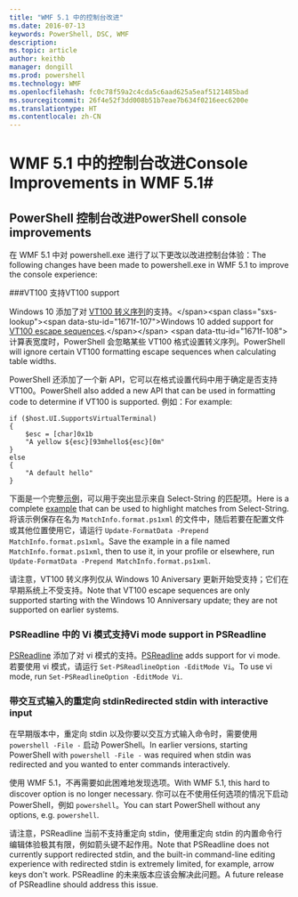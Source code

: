 ```yaml
---
title: "WMF 5.1 中的控制台改进"
ms.date: 2016-07-13
keywords: PowerShell, DSC, WMF
description: 
ms.topic: article
author: keithb
manager: dongill
ms.prod: powershell
ms.technology: WMF
ms.openlocfilehash: fc0c78f59a2c4cda5c6aad625a5eaf5121485bad
ms.sourcegitcommit: 26f4e52f3dd008b51b7eae7b634f0216eec6200e
ms.translationtype: HT
ms.contentlocale: zh-CN
---
```

# <a name="console-improvements-in-wmf-51"></a><span data-ttu-id="1671f-103">WMF 5.1 中的控制台改进</span><span class="sxs-lookup"><span data-stu-id="1671f-103">Console Improvements in WMF 5.1</span></span>#

## <a name="powershell-console-improvements"></a><span data-ttu-id="1671f-104">PowerShell 控制台改进</span><span class="sxs-lookup"><span data-stu-id="1671f-104">PowerShell console improvements</span></span>

<span data-ttu-id="1671f-105">在 WMF 5.1 中对 powershell.exe 进行了以下更改以改进控制台体验：</span><span class="sxs-lookup"><span data-stu-id="1671f-105">The following changes have been made to powershell.exe in WMF 5.1 to improve the console experience:</span></span>

###<a name="vt100-support"></a><span data-ttu-id="1671f-106">VT100 支持</span><span class="sxs-lookup"><span data-stu-id="1671f-106">VT100 support</span></span>

<span data-ttu-id="1671f-107">Windows 10 添加了对 [VT100 转义序列](https://msdn.microsoft.com/en-us/library/windows/desktop/mt638032(v=vs.85).aspx)的支持。</span><span class="sxs-lookup"><span data-stu-id="1671f-107">Windows 10 added support for [VT100 escape sequences](https://msdn.microsoft.com/en-us/library/windows/desktop/mt638032(v=vs.85).aspx).</span></span>
<span data-ttu-id="1671f-108">计算表宽度时，PowerShell 会忽略某些 VT100 格式设置转义序列。</span><span class="sxs-lookup"><span data-stu-id="1671f-108">PowerShell will ignore certain VT100 formatting escape sequences when calculating table widths.</span></span>

<span data-ttu-id="1671f-109">PowerShell 还添加了一个新 API，它可以在格式设置代码中用于确定是否支持 VT100。</span><span class="sxs-lookup"><span data-stu-id="1671f-109">PowerShell also added a new API that can be used in formatting code to determine if VT100 is supported.</span></span> <span data-ttu-id="1671f-110">例如：</span><span class="sxs-lookup"><span data-stu-id="1671f-110">For example:</span></span>

```
if ($host.UI.SupportsVirtualTerminal)
{
    $esc = [char]0x1b
    "A yellow ${esc}[93mhello${esc}[0m"
}
else
{
    "A default hello"
}
```
<span data-ttu-id="1671f-111">下面是一个完整[示例](https://gist.github.com/lzybkr/dcb973dccd54900b67783c48083c28f7)，可以用于突出显示来自 Select-String 的匹配项。</span><span class="sxs-lookup"><span data-stu-id="1671f-111">Here is a complete [example](https://gist.github.com/lzybkr/dcb973dccd54900b67783c48083c28f7) that can be used to highlight matches from Select-String.</span></span>
<span data-ttu-id="1671f-112">将该示例保存在名为 `MatchInfo.format.ps1xml` 的文件中，随后若要在配置文件或其他位置使用它，请运行 `Update-FormatData -Prepend MatchInfo.format.ps1xml`。</span><span class="sxs-lookup"><span data-stu-id="1671f-112">Save the example in a file named `MatchInfo.format.ps1xml`, then to use it, in your profile or elsewhere, run `Update-FormatData -Prepend MatchInfo.format.ps1xml`.</span></span>

<span data-ttu-id="1671f-113">请注意，VT100 转义序列仅从 Windows 10 Aniversary 更新开始受支持；它们在早期系统上不受支持。</span><span class="sxs-lookup"><span data-stu-id="1671f-113">Note that VT100 escape sequences are only supported starting with the Windows 10 Anniversary update; they are not supported on earlier systems.</span></span>   

### <a name="vi-mode-support-in-psreadline"></a><span data-ttu-id="1671f-114">PSReadline 中的 Vi 模式支持</span><span class="sxs-lookup"><span data-stu-id="1671f-114">Vi mode support in PSReadline</span></span>

<span data-ttu-id="1671f-115">[PSReadline](https://github.com/lzybkr/PSReadLine) 添加了对 vi 模式的支持。</span><span class="sxs-lookup"><span data-stu-id="1671f-115">[PSReadline](https://github.com/lzybkr/PSReadLine) adds support for vi mode.</span></span> <span data-ttu-id="1671f-116">若要使用 vi 模式，请运行 `Set-PSReadlineOption -EditMode Vi`。</span><span class="sxs-lookup"><span data-stu-id="1671f-116">To use vi mode, run `Set-PSReadlineOption -EditMode Vi`.</span></span>

### <a name="redirected-stdin-with-interactive-input"></a><span data-ttu-id="1671f-117">带交互式输入的重定向 stdin</span><span class="sxs-lookup"><span data-stu-id="1671f-117">Redirected stdin with interactive input</span></span> 

<span data-ttu-id="1671f-118">在早期版本中，重定向 stdin 以及你要以交互方式输入命令时，需要使用 `powershell -File -` 启动 PowerShell。</span><span class="sxs-lookup"><span data-stu-id="1671f-118">In earlier versions, starting PowerShell with `powershell -File -` was required when stdin was redirected and you wanted to enter commands interactively.</span></span>

<span data-ttu-id="1671f-119">使用 WMF 5.1，不再需要如此困难地发现选项。</span><span class="sxs-lookup"><span data-stu-id="1671f-119">With WMF 5.1, this hard to discover option is no longer necessary.</span></span> <span data-ttu-id="1671f-120">你可以在不使用任何选项的情况下启动 PowerShell，例如 `powershell`。</span><span class="sxs-lookup"><span data-stu-id="1671f-120">You can start PowerShell without any options, e.g. `powershell`.</span></span>

<span data-ttu-id="1671f-121">请注意，PSReadline 当前不支持重定向 stdin，使用重定向 stdin 的内置命令行编辑体验极其有限，例如箭头键不起作用。</span><span class="sxs-lookup"><span data-stu-id="1671f-121">Note that PSReadline does not currently support redirected stdin, and the built-in command-line editing experience with redirected stdin is extremely limited, for example, arrow keys don't work.</span></span> <span data-ttu-id="1671f-122">PSReadline 的未来版本应该会解决此问题。</span><span class="sxs-lookup"><span data-stu-id="1671f-122">A future release of PSReadline should address this issue.</span></span>   
